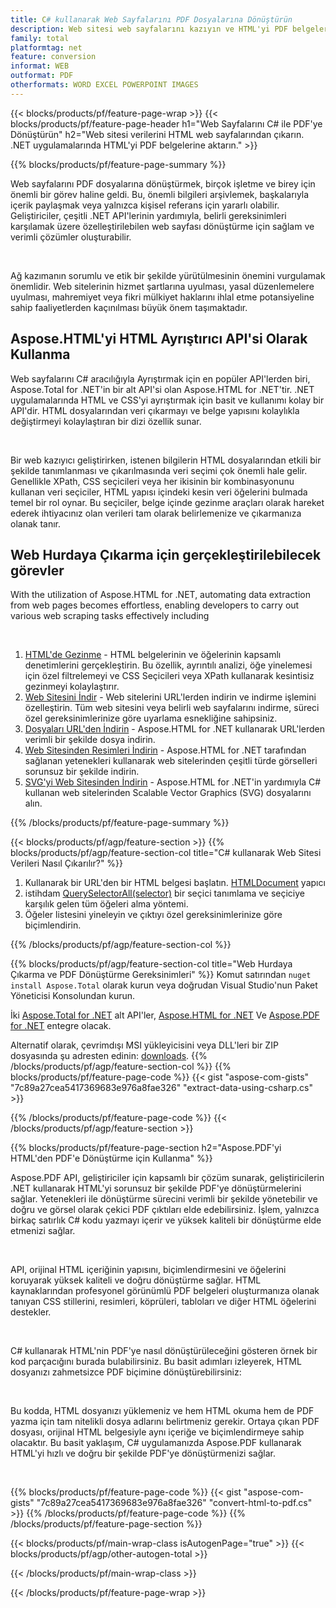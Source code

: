 ```yaml
---
title: C# kullanarak Web Sayfalarını PDF Dosyalarına Dönüştürün
description: Web sitesi web sayfalarını kazıyın ve HTML'yi PDF belgelerine aktarın. Web sitesi verilerini PDF'e kazımak için .NET uygulamaları geliştirin. 
family: total
platformtag: net
feature: conversion
informat: WEB
outformat: PDF
otherformats: WORD EXCEL POWERPOINT IMAGES
---
```

{{< blocks/products/pf/feature-page-wrap >}}
{{< blocks/products/pf/feature-page-header h1="Web Sayfalarını C# ile PDF'ye Dönüştürün" h2="Web sitesi verilerini HTML web sayfalarından çıkarın. .NET uygulamalarında HTML'yi PDF belgelerine aktarın." >}}

{{% blocks/products/pf/feature-page-summary %}}

<p>Web sayfalarını PDF dosyalarına dönüştürmek, birçok işletme ve birey için önemli bir görev haline geldi. Bu, önemli bilgileri arşivlemek, başkalarıyla içerik paylaşmak veya yalnızca kişisel referans için yararlı olabilir. Geliştiriciler, çeşitli .NET API'lerinin yardımıyla, belirli gereksinimleri karşılamak üzere özelleştirilebilen web sayfası dönüştürme için sağlam ve verimli çözümler oluşturabilir.</p><br />

<p>Ağ kazımanın sorumlu ve etik bir şekilde yürütülmesinin önemini vurgulamak önemlidir. Web sitelerinin hizmet şartlarına uyulması, yasal düzenlemelere uyulması, mahremiyet veya fikri mülkiyet haklarını ihlal etme potansiyeline sahip faaliyetlerden kaçınılması büyük önem taşımaktadır.</p>

<h2 class="heading-border">Aspose.HTML'yi HTML Ayrıştırıcı API'si Olarak Kullanma</h2>

<p>Web sayfalarını C# aracılığıyla Ayrıştırmak için en popüler API'lerden biri, Aspose.Total for .NET'in bir alt API'si olan Aspose.HTML for .NET'tir. .NET uygulamalarında HTML ve CSS'yi ayrıştırmak için basit ve kullanımı kolay bir API'dir. HTML dosyalarından veri çıkarmayı ve belge yapısını kolaylıkla değiştirmeyi kolaylaştıran bir dizi özellik sunar.</p><br />

<p>Bir web kazıyıcı geliştirirken, istenen bilgilerin HTML dosyalarından etkili bir şekilde tanımlanması ve çıkarılmasında veri seçimi çok önemli hale gelir. Genellikle XPath, CSS seçicileri veya her ikisinin bir kombinasyonunu kullanan veri seçiciler, HTML yapısı içindeki kesin veri öğelerini bulmada temel bir rol oynar. Bu seçiciler, belge içinde gezinme araçları olarak hareket ederek ihtiyacınız olan verileri tam olarak belirlemenize ve çıkarmanıza olanak tanır.</p>

<h2 class="heading-border">Web Hurdaya Çıkarma için gerçekleştirilebilecek görevler</h2>

<p>With the utilization of Aspose.HTML for .NET, automating data extraction from web pages becomes effortless, enabling developers to carry out various web scraping tasks effectively including</p><br />

1. [HTML'de Gezinme](https://docs.aspose.com/html/net/html-navigation/) - HTML belgelerinin ve öğelerinin kapsamlı denetimlerini gerçekleştirin. Bu özellik, ayrıntılı analizi, öğe yinelemesi için özel filtrelemeyi ve CSS Seçicileri veya XPath kullanarak kesintisiz gezinmeyi kolaylaştırır.
2. [Web Sitesini İndir](https://docs.aspose.com/html/net/download-website/) - Web sitelerini URL'lerden indirin ve indirme işlemini özelleştirin. Tüm web sitesini veya belirli web sayfalarını indirme, süreci özel gereksinimlerinize göre uyarlama esnekliğine sahipsiniz.
3. [Dosyaları URL'den İndirin](https://docs.aspose.com/html/net/download-file-from-url/) - Aspose.HTML for .NET kullanarak URL'lerden verimli bir şekilde dosya indirin.
4. [Web Sitesinden Resimleri İndirin](https://docs.aspose.com/html/net/download-images-from-website/) - Aspose.HTML for .NET tarafından sağlanan yetenekleri kullanarak web sitelerinden çeşitli türde görselleri sorunsuz bir şekilde indirin.
5. [SVG'yi Web Sitesinden İndirin](https://docs.aspose.com/html/net/download-svg-from-website/) - Aspose.HTML for .NET'in yardımıyla C# kullanan web sitelerinden Scalable Vector Graphics (SVG) dosyalarını alın.

{{% /blocks/products/pf/feature-page-summary  %}}

{{< blocks/products/pf/agp/feature-section >}}
{{% blocks/products/pf/agp/feature-section-col title="C# kullanarak Web Sitesi Verileri Nasıl Çıkarılır?" %}}

1. Kullanarak bir URL'den bir HTML belgesi başlatın. [HTMLDocument](https://reference.aspose.com/html/net/aspose.html/htmldocument/htmldocument/) yapıcı
2. istihdam [QuerySelectorAll(selector)](https://reference.aspose.com/html/net/aspose.html.dom/document/queryselectorall/) bir seçici tanımlama ve seçiciye karşılık gelen tüm öğeleri alma yöntemi.
3. Öğeler listesini yineleyin ve çıktıyı özel gereksinimlerinize göre biçimlendirin.
 
{{% /blocks/products/pf/agp/feature-section-col %}}

{{% blocks/products/pf/agp/feature-section-col title="Web Hurdaya Çıkarma ve PDF Dönüştürme Gereksinimleri" %}}
Komut satırından ```nuget install Aspose.Total``` olarak kurun veya doğrudan Visual Studio'nun Paket Yöneticisi Konsolundan kurun.

İki [Aspose.Total for .NET](https://products.aspose.com/total/net/) alt API'ler, [Aspose.HTML for .NET](https://products.aspose.com/html/net/) Ve [Aspose.PDF for .NET](https://products.aspose.com/pdf/net/) entegre olacak.

Alternatif olarak, çevrimdışı MSI yükleyicisini veya DLL'leri bir ZIP dosyasında şu adresten edinin: [downloads](https://releases.aspose.com/total/net).
{{% /blocks/products/pf/agp/feature-section-col %}}
{{% blocks/products/pf/feature-page-code %}}
{{< gist "aspose-com-gists" "7c89a27cea5417369683e976a8fae326" "extract-data-using-csharp.cs" >}}

{{% /blocks/products/pf/feature-page-code %}}
{{< /blocks/products/pf/agp/feature-section >}}

{{% blocks/products/pf/feature-page-section  h2="Aspose.PDF'yi HTML'den PDF'e Dönüştürme için Kullanma" %}}
<p>Aspose.PDF API, geliştiriciler için kapsamlı bir çözüm sunarak, geliştiricilerin .NET kullanarak HTML'yi sorunsuz bir şekilde PDF'ye dönüştürmelerini sağlar. Yetenekleri ile dönüştürme sürecini verimli bir şekilde yönetebilir ve doğru ve görsel olarak çekici PDF çıktıları elde edebilirsiniz. İşlem, yalnızca birkaç satırlık C# kodu yazmayı içerir ve yüksek kaliteli bir dönüştürme elde etmenizi sağlar.</p><br />

<p>API, orijinal HTML içeriğinin yapısını, biçimlendirmesini ve öğelerini koruyarak yüksek kaliteli ve doğru dönüştürme sağlar. HTML kaynaklarından profesyonel görünümlü PDF belgeleri oluşturmanıza olanak tanıyan CSS stillerini, resimleri, köprüleri, tabloları ve diğer HTML öğelerini destekler.</p><br />

<p>C# kullanarak HTML'nin PDF'ye nasıl dönüştürüleceğini gösteren örnek bir kod parçacığını burada bulabilirsiniz. Bu basit adımları izleyerek, HTML dosyanızı zahmetsizce PDF biçimine dönüştürebilirsiniz:</p><br />

<p>Bu kodda, HTML dosyanızı yüklemeniz ve hem HTML okuma hem de PDF yazma için tam nitelikli dosya adlarını belirtmeniz gerekir. Ortaya çıkan PDF dosyası, orijinal HTML belgesiyle aynı içeriğe ve biçimlendirmeye sahip olacaktır. Bu basit yaklaşım, C# uygulamanızda Aspose.PDF kullanarak HTML'yi hızlı ve doğru bir şekilde PDF'ye dönüştürmenizi sağlar.</p><br />

{{% blocks/products/pf/feature-page-code %}}
{{< gist "aspose-com-gists" "7c89a27cea5417369683e976a8fae326" "convert-html-to-pdf.cs" >}}
{{% /blocks/products/pf/feature-page-code  %}}
{{% /blocks/products/pf/feature-page-section %}}

{{< blocks/products/pf/main-wrap-class isAutogenPage="true" >}}
{{< blocks/products/pf/agp/other-autogen-total >}}

{{< /blocks/products/pf/main-wrap-class >}}

{{< /blocks/products/pf/feature-page-wrap >}}